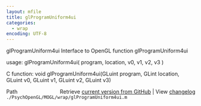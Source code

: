 ```yaml
---
layout: mfile
title: glProgramUniform4ui
categories:
  - wrap
encoding: UTF-8
---
```


glProgramUniform4ui  Interface to OpenGL function glProgramUniform4ui

usage:  glProgramUniform4ui( program, location, v0, v1, v2, v3 )

C function:  void glProgramUniform4ui(GLuint program, GLint location, GLuint v0, GLuint v1, GLuint v2, GLuint v3)


<div class="code_header" style="text-align:right;">
  <span style="float:left;">Path&nbsp;&nbsp;</span> <span class="counter">Retrieve <a href=
  "https://raw.github.com/Psychtoolbox-3/Psychtoolbox-3/beta/./PsychOpenGL/MOGL/wrap/glProgramUniform4ui.m">current version from GitHub</a> | View <a href=
  "https://github.com/Psychtoolbox-3/Psychtoolbox-3/commits/beta/./PsychOpenGL/MOGL/wrap/glProgramUniform4ui.m">changelog</a></span>
</div>
<div class="code">
  <code>./PsychOpenGL/MOGL/wrap/glProgramUniform4ui.m</code>
</div>
